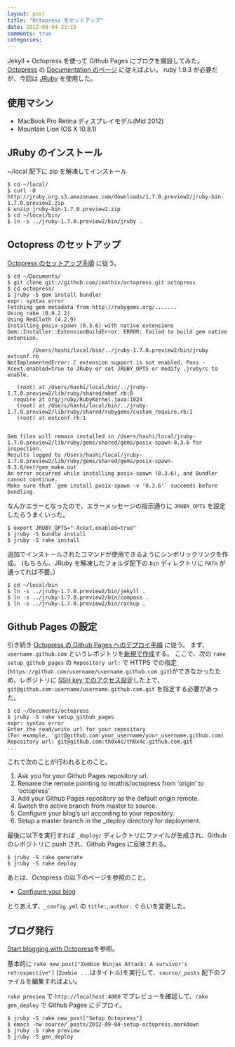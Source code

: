 ```yaml
---
layout: post
title: "Octopress をセットアップ"
date: 2012-09-04 23:15
comments: true
categories: 
---
```

Jekyll + Octopress を使って Github Pages にブログを開設してみた。
[Octopress](http://octopress.org) の [Documentation のページ](http://octopress.org/docs/) に従えばよい。
ruby 1.9.3 が必要だが、今回は [JRuby](http://jruby.org) を使用した。

## 使用マシン

* MacBook Pro Retina ディスプレイモデル(Mid 2012)
* Mountain Lion (OS X 10.8.1)

## JRuby のインストール

~/local 配下に zip を解凍してインストール

    $ cd ~/local/
    $ curl -O http://jruby.org.s3.amazonaws.com/downloads/1.7.0.preview2/jruby-bin-1.7.0.preview2.zip
    $ unzip jruby-bin-1.7.0.preview2.zip
    $ cd ~/local/bin/
    $ ln -s ../jruby-1.7.0.preview2/bin/jruby .

## Octopress のセットアップ

[Octopress のセットアップ手順](http://octopress.org/docs/setup/) に従う。

    $ cd ~/Documents/
    $ git clone git://github.com/imathis/octopress.git octopress
    $ cd octopress/
    $ jruby -S gem install bundler
    expr: syntax error
    Fetching gem metadata from http://rubygems.org/.......
    Using rake (0.9.2.2)
    Using RedCloth (4.2.9)
    Installing posix-spawn (0.3.6) with native extensions
    Gem::Installer::ExtensionBuildError: ERROR: Failed to build gem native extension.

            /Users/hashi/local/bin/../jruby-1.7.0.preview2/bin/jruby extconf.rb
    NotImplementedError: C extension support is not enabled. Pass -Xcext.enabled=true to JRuby or set JRUBY_OPTS or modify .jrubyrc to enable.

       (root) at /Users/hashi/local/bin/../jruby-1.7.0.preview2/lib/ruby/shared/mkmf.rb:8
      require at org/jruby/RubyKernel.java:1024
       (root) at /Users/hashi/local/bin/../jruby-1.7.0.preview2/lib/ruby/shared/rubygems/custom_require.rb:1
       (root) at extconf.rb:1


    Gem files will remain installed in /Users/hashi/local/jruby-1.7.0.preview2/lib/ruby/gems/shared/gems/posix-spawn-0.3.6 for inspection.
    Results logged to /Users/hashi/local/jruby-1.7.0.preview2/lib/ruby/gems/shared/gems/posix-spawn-0.3.6/ext/gem_make.out
    An error occurred while installing posix-spawn (0.3.6), and Bundler cannot continue.
    Make sure that `gem install posix-spawn -v '0.3.6'` succeeds before bundling.

なんかエラーとなったので、エラーメッセージの指示通りに `JRUBY_OPTS` を設定したらうまくいった。

    $ export JRUBY_OPTS="-Xcext.enabled=true"
    $ jruby -S bundle install
    $ jruby -S rake install

追加でインストールされたコマンドが使用できるようにシンボリックリンクを作成。
(もちろん、JRuby を解凍したフォルダ配下の `bin` ディレクトリに `PATH` が通ってれば不要。)

    $ cd ~/local/bin
    $ ln -s ../jruby-1.7.0.preview2/bin/jekyll .
    $ ln -s ../jruby-1.7.0.preview2/bin/compass .
    $ ln -s ../jruby-1.7.0.preview2/bin/rackup .

## Github Pages の設定

引き続き [Octopress の Github Pages へのデプロイ手順](http://octopress.org/docs/deploying/github/) に従う。
まず、`username.github.com` というレポジトリを[新規で作成](https://github.com/repositories/new)する。
ここで、次の `rake setup_github_pages` の `Repository url:` で HTTPS での指定(`https://github.com/username/username.github.com.git`)ができなかったため、レポジトリに [SSH key でのアクセス設定](https://help.github.com/articles/generating-ssh-keys)した上で、`git@github.com:username/username.github.com.git` を指定する必要があった。

    $ cd ~/Documents/octopress
    $ jruby -S rake setup_github_pages
    expr: syntax error
    Enter the read/write url for your repository
    (For example, 'git@github.com:your_username/your_username.github.com)
    Repository url: git@github.com:th0x4c/th0x4c.github.com.git
    ...

これで次のことが行われるとのこと。

1. Ask you for your Github Pages repository url.
2. Rename the remote pointing to imathis/octopress from ‘origin’ to ‘octopress’
3. Add your Github Pages repository as the default origin remote.
4. Switch the active branch from master to source.
5. Configure your blog’s url according to your repository.
6. Setup a master branch in the _deploy directory for deployment.

最後に以下を実行すれば `_deploy/` ディレクトリにファイルが生成され、Github のレポジトリに push され、Github Pages に反映される。

    $ jruby -S rake generate
    $ jruby -S rake deploy

あとは、Octopress の以下のページを参照のこと。

* [Configure your blog](http://octopress.org/docs/configuring/)

とりあえず、`_config.yml` の `title:`, `author:` ぐらいを変更した。

## ブログ発行

[Start blogging with Octopress](http://octopress.org/docs/blogging/)を参照。

基本的に `rake new_post["Zombie Ninjas Attack: A survivor's retrospective"]` (`Zombie ...`はタイトル)を実行して、`source/_posts` 配下のファイルを編集すればよい。

`rake preview` で `http://localhost:4000` でプレビューを確認して、`rake gen_deploy` で Github Pages にデプロイ。

    $ jruby -S rake new_post["Setup Octopress"]
    $ emacs -nw source/_posts/2012-09-04-setup-octopress.markdown
    $ jruby -S rake preview
    $ jruby -S gen_deploy
